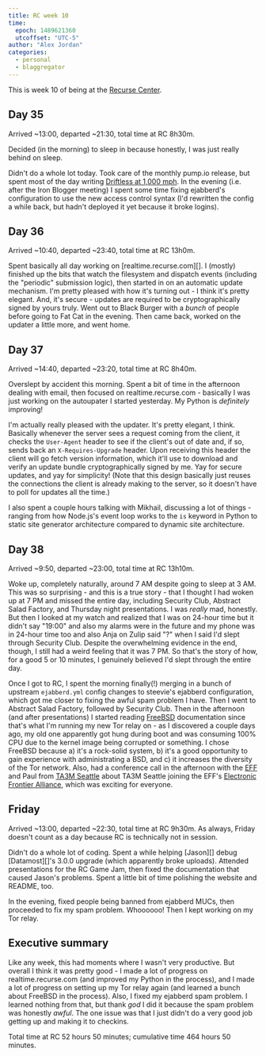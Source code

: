 ```yaml
---
title: RC week 10
time:
  epoch: 1489621360
  utcoffset: "UTC-5"
author: "Alex Jordan"
categories:
  - personal
  - blaggregator
---
```


This is week 10 of being at the [Recurse Center][].

<script async defer src="https://www.recurse-scout.com/loader.js?t=3d49e64361d4b897ffd2fd56dcd93ca4"></script>

## Day 35

Arrived ~13:00, departed ~21:30, total time at RC 8h30m.

Decided (in the morning) to sleep in because honestly, I was just really behind on sleep.

Didn't do a whole lot today. Took care of the monthly pump.io release, but spent most of the day writing [Driftless at 1,000 mph][driftless]. In the evening (i.e. after the Iron Blogger meeting) I spent some time fixing ejabberd's configuration to use the new access control syntax (I'd rewritten the config a while back, but hadn't deployed it yet because it broke logins).

## Day 36

Arrived ~10:40, departed ~23:40, total time at RC 13h0m.

Spent basically all day working on [realtime.recurse.com][]. I (mostly) finished up the bits that watch the filesystem and dispatch events (including the "periodic" submission logic), then started in on an automatic update mechanism. I'm pretty pleased with how it's turning out - I think it's pretty elegant. And, it's secure - updates are required to be cryptographically signed by yours truly. Went out to Black Burger with a _bunch_ of people before going to Fat Cat in the evening. Then came back, worked on the updater a little more, and went home.

## Day 37

Arrived ~14:40, departed ~23:20, total time at RC 8h40m.

Overslept by accident this morning. Spent a bit of time in the afternoon dealing with email, then focused on realtime.recurse.com - basically I was just working on the autoupater I started yesterday. My Python is _definitely_ improving!

I'm actually really pleased with the updater. It's pretty elegant, I think. Basically whenever the server sees a request coming from the client, it checks the `User-Agent` header to see if the client's out of date and, if so, sends back an `X-Requires-Upgrade` header. Upon receiving this header the client will go fetch version information, which it'll use to download and verify an update bundle cryptographically signed by me. Yay for secure updates, and yay for simplicity! (Note that this design basically just reuses the connections the client is already making to the server, so it doesn't have to poll for updates all the time.)

I also spent a couple hours talking with Mikhail, discussing a lot of things - ranging from how Node.js's event loop works to the `is` keyword in Python to static site generator architecture compared to dynamic site architecture.

## Day 38

Arrived ~9:50, departed ~23:00, total time at RC 13h10m.

Woke up, completely naturally, around 7 AM despite going to sleep at 3 AM. This was so surprising - and this is a true story - that I thought I had woken up at 7 PM and missed the entire day, including Security Club, Abstract Salad Factory, and Thursday night presentations. I was _really_ mad, honestly. But then I looked at my watch and realized that I was on 24-hour time but it didn't say "19:00" and also my alarms were in the future and my phone was in 24-hour time too and also Anja on Zulip said "?" when I said I'd slept through Security Club. Despite the overwhelming evidence in the end, though, I still had a weird feeling that it was 7 PM. So that's the story of how, for a good 5 or 10 minutes, I genuinely believed I'd slept through the entire day.

Once I got to RC, I spent the morning finally(!) merging in a bunch of upstream `ejabberd.yml` config changes to steevie's ejabberd configuration, which got me closer to fixing the awful spam problem I have. Then I went to Abstract Salad Factory, followed by Security Club. Then in the afternoon (and after presentations) I started reading [FreeBSD][] documentation since that's what I'm running my new Tor relay on - as I discovered a couple days ago, my old one apparently got hung during boot and was consuming 100% CPU due to the kernel image being corrupted or something. I chose FreeBSD because a) it's a rock-solid system, b) it's a good opportunity to gain experience with administrating a BSD, and c) it increases the diversity of the Tor network. Also, had a conference call in the afternoon with the [EFF][] and Paul from [TA3M Seattle][] about TA3M Seattle joining the EFF's [Electronic Frontier Alliance][EFA], which was exciting for everyone.

## Friday

Arrived ~13:00, departed ~22:30, total time at RC 9h30m. As always, Friday doesn't count as a day because RC is technically not in session.

Didn't do a whole lot of coding. Spent a while helping [Jason][] debug [Datamost][]'s 3.0.0 upgrade (which apparently broke uploads). Attended presentations for the RC Game Jam, then fixed the documentation that caused Jason's problems. Spent a little bit of time polishing the website and README, too.

In the evening, fixed people being banned from ejabberd MUCs, then proceeded to fix my spam problem. Whoooooo! Then I kept working on my Tor relay.

## Executive summary

Like any week, this had moments where I wasn't very productive. But overall I think it was pretty good - I made a lot of progress on realtime.recurse.com (and improved my Python in the process), and I made a lot of progress on setting up my Tor relay again (and learned a bunch about FreeBSD in the process). Also, I fixed my ejabberd spam problem. I learned nothing from that, but thank _god_ I did it because the spam problem was honestly _awful_. The one issue was that I just didn't do a very good job getting up and making it to checkins.

Total time at RC 52 hours 50 minutes; cumulative time 464 hours 50 minutes.

 [Recurse Center]: https://recurse.com
 [driftless]: https://strugee.net/blog/2017/03/driftless-at-1000-mph
 [FreeBSD]: https://www.freebsd.org/
 [EFF]: https://www.eff.org/
 [TA3M Seattle]: https://ta3mseattle.org/index.php/Main_Page
 [EFA]: https://www.eff.org/electronic-frontier-alliance
